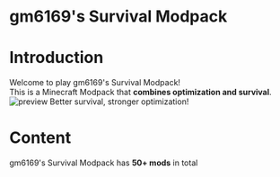 gm6169's Survival Modpack
====
# Introduction
Welcome to play gm6169's Survival Modpack!\
This is a Minecraft Modpack that **combines optimization and survival**.\
![preview](https://s1.ax1x.com/2022/06/19/Xjp7NR.jpg)
Better survival, stronger optimization!
# Content
gm6169's Survival Modpack has **50+ mods** in total
